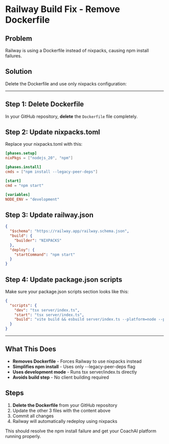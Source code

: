# Railway Build Fix - Remove Dockerfile

## Problem
Railway is using a Dockerfile instead of nixpacks, causing npm install failures.

## Solution
Delete the Dockerfile and use only nixpacks configuration:

---

## Step 1: Delete Dockerfile
In your GitHub repository, **delete** the `Dockerfile` file completely.

## Step 2: Update nixpacks.toml
Replace your nixpacks.toml with this:
```toml
[phases.setup]
nixPkgs = ["nodejs_20", "npm"]

[phases.install]
cmds = ["npm install --legacy-peer-deps"]

[start]
cmd = "npm start"

[variables]
NODE_ENV = "development"
```

## Step 3: Update railway.json
```json
{
  "$schema": "https://railway.app/railway.schema.json",
  "build": {
    "builder": "NIXPACKS"
  },
  "deploy": {
    "startCommand": "npm start"
  }
}
```

## Step 4: Update package.json scripts
Make sure your package.json scripts section looks like this:
```json
{
  "scripts": {
    "dev": "tsx server/index.ts",
    "start": "tsx server/index.ts",
    "build": "vite build && esbuild server/index.ts --platform=node --packages=external --bundle --format=esm --outdir=dist"
  }
}
```

---

## What This Does
- **Removes Dockerfile** - Forces Railway to use nixpacks instead
- **Simplifies npm install** - Uses only --legacy-peer-deps flag
- **Uses development mode** - Runs tsx server/index.ts directly
- **Avoids build step** - No client building required

## Steps
1. **Delete the Dockerfile** from your GitHub repository
2. Update the other 3 files with the content above
3. Commit all changes
4. Railway will automatically redeploy using nixpacks

This should resolve the npm install failure and get your CoachAI platform running properly.